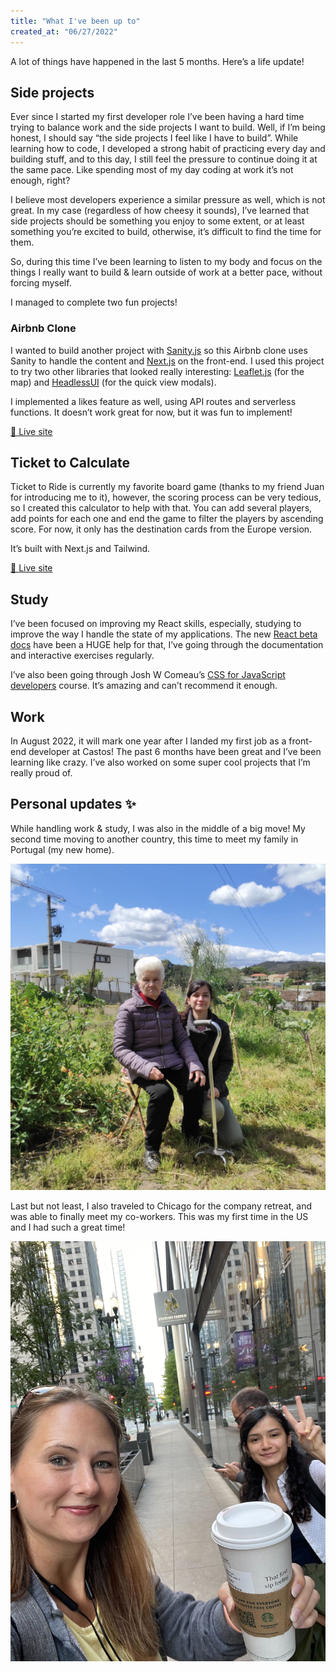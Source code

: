 ```yaml
---
title: "What I've been up to"
created_at: "06/27/2022"
---
```


A lot of things have happened in the last 5 months. Here’s a life update!

## Side projects

Ever since I started my first developer role I’ve been having a hard time trying to balance work and the side projects I want to build. Well, if I’m being honest, I should say “the side projects I feel like I have to build”. While learning how to code, I developed a strong habit of practicing every day and building stuff, and to this day, I still feel the pressure to continue doing it at the same pace. Like spending most of my day coding at work it’s not enough, right?

I believe most developers experience a similar pressure as well, which is not great. In my case (regardless of how cheesy it sounds), I’ve learned that side projects should be something you enjoy to some extent, or at least something you’re excited to build, otherwise, it’s difficult to find the time for them.

So, during this time I’ve been learning to listen to my body and focus on the things I really want to build & learn outside of work at a better pace, without forcing myself.

I managed to complete two fun projects!

### Airbnb Clone

I wanted to build another project with [Sanity.js](https://www.sanity.io/) so this Airbnb clone uses Sanity to handle the content and [Next.js](https://nextjs.org/) on the front-end. I used this project to try two other libraries that looked really interesting: [Leaflet.js](https://leafletjs.com/) (for the map) and [HeadlessUI](https://headlessui.dev/) (for the quick view modals).

I implemented a likes feature as well, using API routes and serverless functions. It doesn’t work great for now, but it was fun to implement!

[🔗 Live site](https://airbnbclone-maru.vercel.app/)

## Ticket to Calculate

Ticket to Ride is currently my favorite board game (thanks to my friend Juan for introducing me to it), however, the scoring process can be very tedious, so I created this calculator to help with that. You can add several players, add points for each one and end the game to filter the players by ascending score. For now, it only has the destination cards from the Europe version.

It’s built with Next.js and Tailwind.

[🔗 Live site](https://tickettocalculate.com)

## Study

I’ve been focused on improving my React skills, especially, studying to improve the way I handle the state of my applications. The new [React beta docs](https://beta.reactjs.org/) have been a HUGE help for that, I’ve going through the documentation and interactive exercises regularly.

I’ve also been going through Josh W Comeau’s [CSS for JavaScript developers](https://css-for-js.dev/) course. It’s amazing and can’t recommend it enough.

## Work

In August 2022, it will mark one year after I landed my first job as a front-end developer at Castos! The past 6 months have been great and I’ve been learning like crazy. I’ve also worked on some super cool projects that I’m really proud of.

## Personal updates ✨

While handling work & study, I was also in the middle of a big move! My second time moving to another country, this time to meet my family in Portugal (my new home).

![Maru sitting with her grandma in a big garden](../../images/journal/what-i-ve-been-up-to.png)

Last but not least, I also traveled to Chicago for the company retreat, and was able to finally meet my co-workers. This was my first time in the US and I had such a great time!

![Maru smiling with a friend](../../images/journal/what-i-ve-been-up-to-2.jpg)
